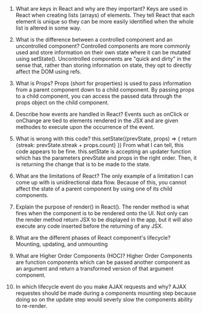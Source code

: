 1. What are keys in React and why are they important?
Keys are used in React when creating lists (arrays) of elements. They tell React that each element is unique so they can be more easily identified when the whole list is altered in some way.

2. What is the difference between a controlled component and an uncontrolled component?
Controlled components are more commonly used and store information on their own state where it can be mutated using setState(). Uncontrolled components are "quick and dirty" in the sense that, rather than storing information on state, they opt to directly affect the DOM using refs.

3. What is Props?
Props (short for properties) is used to pass information from a parent component down to a child component. By passing props to a child component, you can access the passed data through the props object on the child component.

4. Describe how events are handled in React?
Events such as onClick or onChange are tied to elements rendered in the JSX and are given methodes to execute upon the occurrence of the event.

5. What is wrong with this code?
this.setState((prevState, props) => {
  return {streak: prevState.streak + props.count}
})
From what I can tell, this code appears to be fine. this.setState is accepting an updater function which has the parameters prevState and props in the right order. Then, it is returning the change that is to be made to the state.

6. What are the limitations of React?
The only example of a limitation I can come up with is unidirectional data flow. Because of this, you cannot affect the state of a parent component by using one of its child components.

7. Explain the purpose of render() in React().
The render method is what fires when the component is to be rendered onto the UI. Not only can the render method return JSX to be displayed in the app, but it will also execute any code inserted before the returning of any JSX.

8. What are the different phases of React component's lifecycle?
Mounting, updating, and unmounting

9. What are Higher Order Components (HOC)?
Higher Order Components are function components which can be passed another component as an argument and return a transformed version of that argument component.

10. In which lifecycle event do you make AJAX requests and why?
AJAX requestes should be made during a components mounting step because doing so on the update step would severly slow the components ability to re-render.